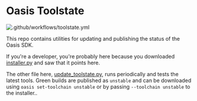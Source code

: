 # Oasis Toolstate

![.github/workflows/toolstate.yml](https://github.com/oasislabs/toolstate/workflows/.github/workflows/toolstate.yml/badge.svg)

This repo contains utilities for updating and publishing the status of the Oasis SDK.

If you're a developer, you're probably here because you downloaded [installer.py](installer.py) and saw that it points here.

The other file here, [update_toolstate.py](update_toolstate.py), runs periodically and tests the latest tools.
Green builds are published as `unstable` and can be downloaded using `oasis set-toolchain unstable` or by passing `--toolchain unstable` to the installer..
